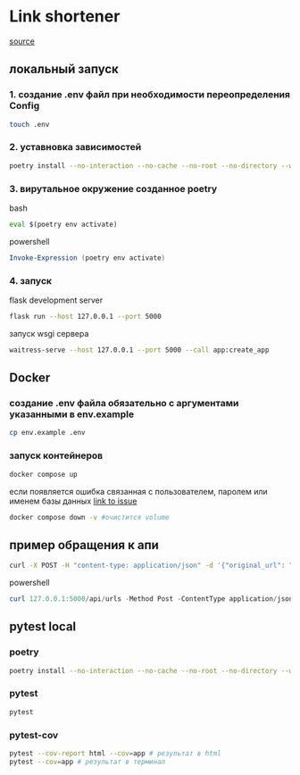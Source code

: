 # Link shortener
[source](https://github.com/avito-tech/auto-backend-trainee-assignment)
## локальный запуск
### 1. создание .env файл при необходимости переопределения Config
```bash
touch .env
```
### 2. уставновка зависимостей
```bash
poetry install --no-interaction --no-cache --no-root --no-directory --without dev, postgres
```
### 3. вирутальное окружение созданное poetry
bash
```bash
eval $(poetry env activate)
```
powershell
```powershell
Invoke-Expression (poetry env activate)
```
### 4. запуск 
flask development server 
```bash
flask run --host 127.0.0.1 --port 5000
```
запуск wsgi сервера
```bash
waitress-serve --host 127.0.0.1 --port 5000 --call app:create_app
``` 
## Docker
### создание .env файла обязательно с аргументами указанными в env.example
```bash
cp env.example .env
```
### запуск контейнеров
```bash
docker compose up
```
если появляется ошибка связанная с пользователем, паролем или именем базы данных [link to issue](https://github.com/docker-library/postgres/issues/203#issuecomment-255200501)
```bash
docker compose down -v #очистится volume
```
## пример обращения к апи
```bash
curl -X POST -H "content-type: application/json" -d '{"original_url": "https://google.com", "short_url":"aboba"}' 127.0.0.1:5000/api/urls
```
powershell
```powershell
curl 127.0.0.1:5000/api/urls -Method Post -ContentType application/json -Body '{"original_url": "https://google.com", "short_url":"aboba"}'
```
## pytest local
### poetry
```bash
poetry install --no-interaction --no-cache --no-root --no-directory --with dev --without postgres
```
### pytest
```bash
pytest
```
### pytest-cov
```bash
pytest --cov-report html --cov=app # результат в html
pytest --cov=app # результат в терминал
```
